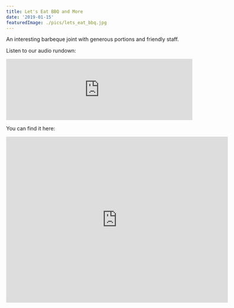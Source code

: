```yaml
---
title: Let's Eat BBQ and More
date: '2019-01-15'
featuredImage: ./pics/lets_eat_bbq.jpg
---
```


An interesting barbeque joint with generous portions and friendly staff.

Listen to our audio rundown:

<iframe width="100%" height="166" scrolling="no" frameborder="no"
allow="autoplay"
src="https://w.soundcloud.com/player/?url=https%3A//api.soundcloud.com/tracks/559807512&color=%23ff5500&auto_play=false&hide_related=false&show_comments=true&show_user=true&show_reposts=false&show_teaser=true"></iframe>

You can find it here:

<iframe
	src="https://www.google.com/maps/embed?pb=!1m14!1m8!1m3!1d12621.927588491875!2d-122.3919462!3d37.7318374!3m2!1i1024!2i768!4f13.1!3m3!1m2!1s0x0%3A0xe28095cfbbe226eb!2sLet&#39;s+Eat+BBQ+and+More!5e0!3m2!1sen!2sus!4v1548037777115"
	width="600" height="450" frameborder="0" style="border:0"
	allowfullscreen></iframe>
